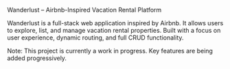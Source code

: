 Wanderlust – Airbnb-Inspired Vacation Rental Platform

Wanderlust is a full-stack web application inspired by Airbnb. It allows users to explore, list, and manage vacation rental properties. Built with a focus on user experience, dynamic routing, and full CRUD functionality.

Note: This project is currently a work in progress. Key features are being added progressively.